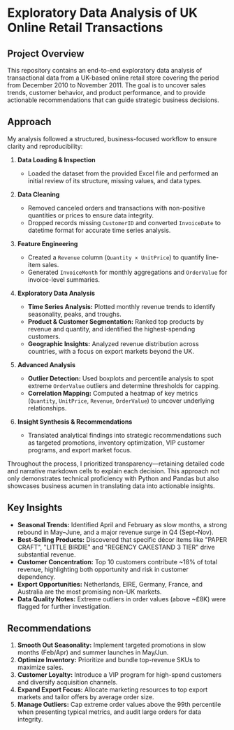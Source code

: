 # Exploratory Data Analysis of UK Online Retail Transactions

## Project Overview

This repository contains an end-to-end exploratory data analysis of transactional data from a UK-based online retail store covering the period from December 2010 to November 2011. The goal is to uncover sales trends, customer behavior, and product performance, and to provide actionable recommendations that can guide strategic business decisions.

## Approach

My analysis followed a structured, business-focused workflow to ensure clarity and reproducibility:

1. **Data Loading & Inspection**  
   - Loaded the dataset from the provided Excel file and performed an initial review of its structure, missing values, and data types.

2. **Data Cleaning**  
   - Removed canceled orders and transactions with non-positive quantities or prices to ensure data integrity.  
   - Dropped records missing `CustomerID` and converted `InvoiceDate` to datetime format for accurate time series analysis.

3. **Feature Engineering**  
   - Created a `Revenue` column (`Quantity × UnitPrice`) to quantify line-item sales.  
   - Generated `InvoiceMonth` for monthly aggregations and `OrderValue` for invoice-level summaries.

4. **Exploratory Data Analysis**  
   - **Time Series Analysis:** Plotted monthly revenue trends to identify seasonality, peaks, and troughs.  
   - **Product & Customer Segmentation:** Ranked top products by revenue and quantity, and identified the highest-spending customers.  
   - **Geographic Insights:** Analyzed revenue distribution across countries, with a focus on export markets beyond the UK.

5. **Advanced Analysis**  
   - **Outlier Detection:** Used boxplots and percentile analysis to spot extreme `OrderValue` outliers and determine thresholds for capping.  
   - **Correlation Mapping:** Computed a heatmap of key metrics (`Quantity`, `UnitPrice`, `Revenue`, `OrderValue`) to uncover underlying relationships.

6. **Insight Synthesis & Recommendations**  
   - Translated analytical findings into strategic recommendations such as targeted promotions, inventory optimization, VIP customer programs, and export market focus.

Throughout the process, I prioritized transparency—retaining detailed code and narrative markdown cells to explain each decision. This approach not only demonstrates technical proficiency with Python and Pandas but also showcases business acumen in translating data into actionable insights.

## Key Insights

- **Seasonal Trends:** Identified April and February as slow months, a strong rebound in May–June, and a major revenue surge in Q4 (Sept–Nov).  
- **Best-Selling Products:** Discovered that specific décor items like "PAPER CRAFT", "LITTLE BIRDIE" and "REGENCY CAKESTAND 3 TIER" drive substantial revenue.  
- **Customer Concentration:** Top 10 customers contribute ~18% of total revenue, highlighting both opportunity and risk in customer dependency.  
- **Export Opportunities:** Netherlands, EIRE, Germany, France, and Australia are the most promising non-UK markets.  
- **Data Quality Notes:** Extreme outliers in order values (above ~£8K) were flagged for further investigation.

## Recommendations

1. **Smooth Out Seasonality:** Implement targeted promotions in slow months (Feb/Apr) and summer launches in May/Jun.  
2. **Optimize Inventory:** Prioritize and bundle top-revenue SKUs to maximize sales.  
3. **Customer Loyalty:** Introduce a VIP program for high-spend customers and diversify acquisition channels.  
4. **Expand Export Focus:** Allocate marketing resources to top export markets and tailor offers by average order size.  
5. **Manage Outliers:** Cap extreme order values above the 99th percentile when presenting typical metrics, and audit large orders for data integrity.
